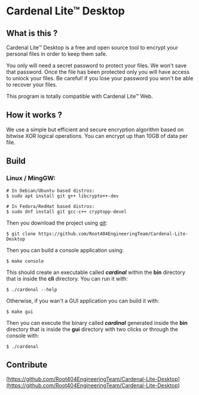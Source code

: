 # Cardenal Lite™ Desktop

## What is this ?

Cardenal Lite™ Desktop is a free and open source tool to encrypt your personal files in order to keep them safe.

You only will need a secret password to protect your files. We won't save that password. Once the file has been protected only you will have access to unlock your files. Be careful! if you lose your password you won't be able to recover your files.

This program is totally compatible with Cardenal Lite™ Web.

## How it works ?

We use a simple but efficient and secure encryption algorithm based on bitwise XOR logical operations. You can encrypt up than 10GB of data per file.

## Build

### Linux / MingGW:
    # In Debian/Ubuntu based distros:
    $ sudo apt install git g++ libcrypto++-dev

    # In Fedora/RedHat based distros:
    $ sudo dnf install git gcc-c++ cryptopp-devel

Then you download the project using [git](https://git-scm.com/):

    $ git clone https://github.com/Root404EngineeringTeam/Cardenal-Lite-Desktop

Then you can build a console application using:

    $ make console

This should create an executable called **_cardinal_** within the **bin** directory that is inside the **cli** directory.
You can run it with:

    $ ./cardenal --help

Otherwise, if you wan't a GUI application you can build it with:

    $ make gui

Then you can execute the binary called **_cardinal_** generated inside the **bin**
directory that is inside the **gui** directory with two clicks or through the console with:

    $ ./cardenal

## Contribute

[https://github.com/Root404EngineeringTeam/Cardenal-Lite-Desktop](https://github.com/Root404EngineeringTeam/Cardenal-Lite-Desktop)